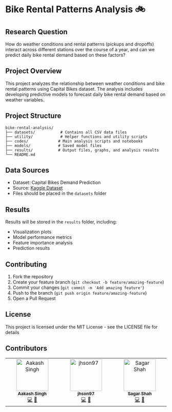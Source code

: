# Bike Rental Patterns Analysis 🚲

## Research Question 
How do weather conditions and rental patterns (pickups and dropoffs) interact across different stations over the course of a year, and can we predict daily bike rental demand based on these factors?

## Project Overview
This project analyzes the relationship between weather conditions and bike rental patterns using Capital Bikes dataset. The analysis includes developing predictive models to forecast daily bike rental demand based on weather variables.

## Project Structure
```
bike-rental-analysis/
├── datasets/           # Contains all CSV data files
├── utility/            # Helper functions and utility scripts
├── codes/             # Main analysis scripts and notebooks
├── models/            # Saved model files
├── results/           # Output files, graphs, and analysis results
└── README.md
```

## Data Sources
- Dataset: Capital Bikes Demand Prediction
- Source: [Kaggle Dataset](https://www.kaggle.com/code/arshmankhalid/capital-bikes-demand-predict-optimize)
- Files should be placed in the `datasets` folder

## Results
Results will be stored in the `results` folder, including:
- Visualization plots
- Model performance metrics
- Feature importance analysis
- Prediction results

## Contributing
1. Fork the repository
2. Create your feature branch (`git checkout -b feature/amazing-feature`)
3. Commit your changes (`git commit -m 'Add amazing feature'`)
4. Push to the branch (`git push origin feature/amazing-feature`)
5. Open a Pull Request

## License
This project is licensed under the MIT License - see the LICENSE file for details

## Contributors

<!-- ALL-CONTRIBUTORS-LIST:START - Do not remove or modify this section -->
<!-- prettier-ignore-start -->
<!-- markdownlint-disable -->
<table>
  <tbody>
    <tr>
      <td align="center" valign="top" width="14.28%"><a href="https://github.com/aash1999"><img src="https://avatars.githubusercontent.com/u/39939476?v=4?s=100" width="100px;" alt="Aakash Singh"/><br /><sub><b>Aakash Singh</b></sub></a><br /><a href="#code-aash1999" title="Code">💻</a> <a href="#doc-aash1999" title="Documentation">📖</a></td>
      <td align="center" valign="top" width="14.28%"><a href="https://github.com/jhson97"><img src="https://avatars.githubusercontent.com/u/179087896?v=4?s=100" width="100px;" alt="jhson97"/><br /><sub><b>jhson97</b></sub></a><br /><a href="#code-jhson97" title="Code">💻</a> <a href="#doc-jhson97" title="Documentation">📖</a></td>
      <td align="center" valign="top" width="14.28%"><a href="https://github.com/Sagargwu"><img src="https://avatars.githubusercontent.com/u/179178162?v=4?s=100" width="100px;" alt="Sagar Shah"/><br /><sub><b>Sagar Shah</b></sub></a><br /><a href="#code-Sagargwu" title="Code">💻</a> <a href="#doc-Sagargwu" title="Documentation">📖</a></td>
    </tr>
  </tbody>
</table>

<!-- markdownlint-restore -->
<!-- prettier-ignore-end -->

<!-- ALL-CONTRIBUTORS-LIST:END -->
